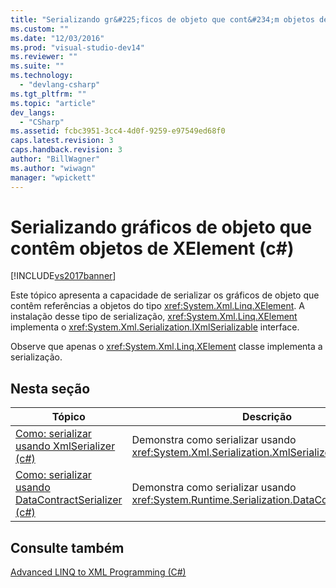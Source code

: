 ```yaml
---
title: "Serializando gr&#225;ficos de objeto que cont&#234;m objetos de XElement (c#) | Microsoft Docs"
ms.custom: ""
ms.date: "12/03/2016"
ms.prod: "visual-studio-dev14"
ms.reviewer: ""
ms.suite: ""
ms.technology: 
  - "devlang-csharp"
ms.tgt_pltfrm: ""
ms.topic: "article"
dev_langs: 
  - "CSharp"
ms.assetid: fcbc3951-3cc4-4d0f-9259-e97549ed68f0
caps.latest.revision: 3
caps.handback.revision: 3
author: "BillWagner"
ms.author: "wiwagn"
manager: "wpickett"
---
```

# Serializando gr&#225;ficos de objeto que cont&#234;m objetos de XElement (c#)
[!INCLUDE[vs2017banner](../../../../csharp/includes/vs2017banner.md)]

Este tópico apresenta a capacidade de serializar os gráficos de objeto que contêm referências a objetos do tipo <xref:System.Xml.Linq.XElement>. A instalação desse tipo de serialização, <xref:System.Xml.Linq.XElement> implementa o <xref:System.Xml.Serialization.IXmlSerializable> interface.  
  
 Observe que apenas o <xref:System.Xml.Linq.XElement> classe implementa a serialização.  
  
## Nesta seção  
  
|Tópico|Descrição|  
|------------|---------------|  
|[Como: serializar usando XmlSerializer \(c\#\)](../../../../csharp/programming-guide/concepts/linq/how-to-serialize-using-xmlserializer.md)|Demonstra como serializar usando <xref:System.Xml.Serialization.XmlSerializer>.|  
|[Como: serializar usando DataContractSerializer \(c\#\)](../../../../csharp/programming-guide/concepts/linq/how-to-serialize-using-datacontractserializer.md)|Demonstra como serializar usando <xref:System.Runtime.Serialization.DataContractSerializer>.|  
  
## Consulte também  
 [Advanced LINQ to XML Programming \(C\#\)](../../../../visual-basic/programming-guide/concepts/linq/advanced-linq-to-xml-programming.md)